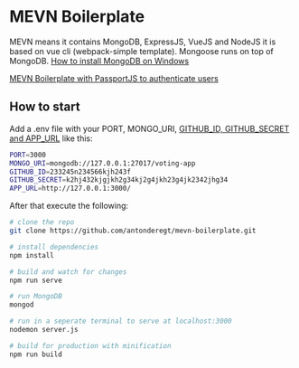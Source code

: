 # MEVN Boilerplate

MEVN means it contains MongoDB, ExpressJS, VueJS and NodeJS
it is based on vue cli (webpack-simple template).
Mongoose runs on top of MongoDB. [How to install MongoDB on Windows](https://www.youtube.com/watch?v=1uFY60CESlM&t=605s)

[MEVN Boilerplate with PassportJS to authenticate users](https://github.com/antonderegt/mevn-github-auth)

## How to start

Add a .env file with your PORT, MONGO_URI, [GITHUB_ID, GITHUB_SECRET and APP_URL](https://github.com/jaredhanson/passport-github) like this:

``` bash
PORT=3000
MONGO_URI=mongodb://127.0.0.1:27017/voting-app
GITHUB_ID=233245n234566kjh243f
GITHUB_SECRET=k2hj432kjgjkh2g34kj2g4jkh23g4jk2342jhg34
APP_URL=http://127.0.0.1:3000/
```

After that execute the following:

``` bash
# clone the repo
git clone https://github.com/antonderegt/mevn-boilerplate.git

# install dependencies
npm install

# build and watch for changes
npm run serve

# run MongoDB
mongod

# run in a seperate terminal to serve at localhost:3000
nodemon server.js

# build for production with minification
npm run build
```
